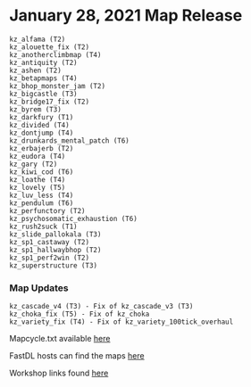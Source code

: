 # January 28, 2021 Map Release

```
kz_alfama (T2)
kz_alouette_fix (T2)
kz_anotherclimbmap (T4)
kz_antiquity (T2)
kz_ashen (T2)
kz_betapmaps (T4)
kz_bhop_monster_jam (T2)
kz_bigcastle (T3)
kz_bridge17_fix (T2)
kz_byrem (T3)
kz_darkfury (T1)
kz_divided (T4)
kz_dontjump (T4)
kz_drunkards_mental_patch (T6)
kz_erbajerb (T2)
kz_eudora (T4)
kz_gary (T2)
kz_kiwi_cod (T6)
kz_loathe (T4)
kz_lovely (T5)
kz_luv_less (T4)
kz_pendulum (T6)
kz_perfunctory (T2)
kz_psychosomatic_exhaustion (T6)
kz_rush2suck (T1)
kz_slide_pallokala (T3)
kz_sp1_castaway (T2)
kz_sp1_hallwaybhop (T2)
kz_sp1_perf2win (T2)
kz_superstructure (T3)
```

### Map Updates
```
kz_cascade_v4 (T3) - Fix of kz_cascade_v3 (T3)
kz_choka_fix (T5) - Fix of kz_choka
kz_variety_fix (T4) - Fix of kz_variety_100tick_overhaul
```

Mapcycle.txt available [here](https://kzmaps.tangoworldwide.net/mapcycles/)

FastDL hosts can find the maps [here](https://kzmaps.tangoworldwide.net/)

Workshop links found [here](https://docs.google.com/spreadsheets/d/15klpX1oGXcHv-hWPszaYVqDhq9NuHvls-f8kIxIG1tw/edit?usp=sharing)